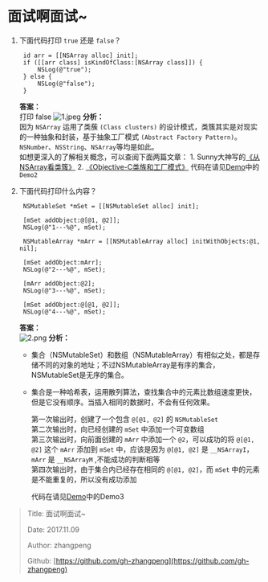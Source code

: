 # 面试啊面试~

1. 下面代码打印 `true` 还是 `false`？

   ```text
    id arr = [[NSArray alloc] init];
    if ([[arr class] isKindOfClass:[NSArray class]]) {
        NSLog(@"true");
    } else {
        NSLog(@"false");
    }
   ```

   **答案：**  
   打印 false ![1.jpeg](http://img.zhangpeng.site/2017/11/09/1.jpeg) **分析：**  
   因为 `NSArray` 运用了类蔟 `(Class clusters)` 的设计模式，类簇其实是对现实的一种抽象和封装，基于抽象工厂模式 `(Abstract Factory Pattern)`。`NSNumber`、`NSString`、`NSArray`等均是如此。  
   如想更深入的了解相关概念，可以查阅下面两篇文章： 1. Sunny大神写的[《从NSArray看类簇》](http://blog.sunnyxx.com/2014/12/18/class-cluster/) 2. [《Objective-C类族和工厂模式》](http://www.cocoachina.com/cms/wap.php?action=article&id=10296) 代码在请见[Demo](https://github.com/gh-zhangpeng/P_App_OC.git)中的 `Demo2`

2. 下面代码打印什么内容？

   ```text
    NSMutableSet *mSet = [[NSMutableSet alloc] init];

    [mSet addObject:@[@1, @2]];
    NSLog(@"1---%@", mSet);

    NSMutableArray *mArr = [[NSMutableArray alloc] initWithObjects:@1, nil];

    [mSet addObject:mArr];
    NSLog(@"2---%@", mSet);

    [mArr addObject:@2];
    NSLog(@"3---%@", mSet);

    [mSet addObject:@[@1, @2]];
    NSLog(@"4---%@", mSet);
   ```

   **答案：**  
   ![2.png](http://img.zhangpeng.site/2017/11/09/2.jpeg) **分析：**

   * 集合（NSMutableSet）和数组（NSMutableArray）有相似之处，都是存储不同的对象的地址；不过NSMutableArray是有序的集合，NSMutableSet是无序的集合。
   * 集合是一种哈希表，运用散列算法，查找集合中的元素比数组速度更快，但是它没有顺序。当插入相同的数据时，不会有任何效果。

     第一次输出时，创建了一个包含 `@[@1, @2]` 的 `NSMutableSet`  
     第二次输出时，向已经创建的 `mSet` 中添加一个可变数组  
     第三次输出时，向前面创建的 `mArr` 中添加一个 `@2`，可以成功的将 `@[@1, @2]` 这个 `mArr` 添加到 `mSet` 中，应该是因为 `@[@1, @2]` 是 `__NSArrayI`，`mArr` 是 `__NSArrayM` ,不能成功的判断相等  
     第四次输出时，由于集合内已经存在相同的 `@[@1, @2]`，而 `mSet` 中的元素是不能重复的，所以没有成功添加

     代码在请见[Demo](https://github.com/gh-zhangpeng/P_App_OC.git)中的Demo3

> Title: 面试啊面试~
>
> Date: 2017.11.09
>
> Author: zhangpeng
>
> Github: [https://github.com/gh-zhangpeng](https://github.com/gh-zhangpeng)

